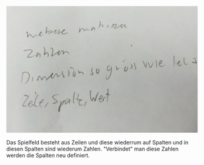 ![image](../images/Datenstruktur.PNG)

Das Spielfeld besteht aus Zeilen und diese wiederrum auf Spalten und in diesen Spalten sind wiederum Zahlen. "Verbindet" man diese Zahlen werden die Spalten neu definiert.